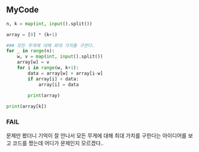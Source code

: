 ## MyCode
```python
n, k = map(int, input().split())

array = [0] * (k+1)

### 모든 무게에 대해 최대 가치를 구한다.
for _ in range(n):
    w, v = map(int, input().split())
    array[w] = v
    for i in range(w, k+1):
        data = array[w] + array[i-w]
        if array[i] < data:
            array[i] = data

        print(array)
    
print(array[k])
```

### FAIL
문제만 봤더니 기억이 잘 안나서 모든 무게에 대해 최대 가치를 구한다는 아이디어를 보고 코드를 짰는데 어디가 문제인지 모르겠다..
